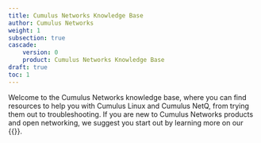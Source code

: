 ```yaml
---
title: Cumulus Networks Knowledge Base
author: Cumulus Networks
weight: 1
subsection: true
cascade:
    version: 0
    product: Cumulus Networks Knowledge Base
draft: true
toc: 1
---
```


Welcome to the Cumulus Networks knowledge base, where you can find resources to help you with Cumulus Linux and Cumulus NetQ, from trying them out to troubleshooting. If you are new to Cumulus Networks products and open networking, we suggest you start out by learning more on our {{<exlink url="http://cumulusnetworks.com/" text="website">}}.

